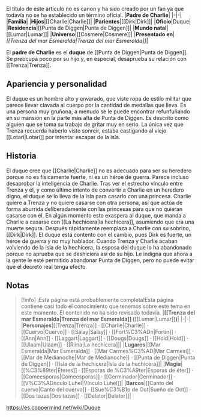 

El título de este artículo no es canon y ha sido creado por un fan ya que todavía no se ha establecido un término oficial.
|**Padre de Charlie**|
|-|-|
|**Familia**|
|**Hijos**|[[Charlie\|Charlie]]|
|**Parientes**|[[Dirk\|Dirk]]|
|**Oficio**|Duque|
|**Residencia**|[[Punta de Diggen\|Punta de Diggen]]|
|**Mundo natal**|[[Lumar\|Lumar]]|
|**Universo**|[[Cosmere\|Cosmere]]|
|**Presentado en**|*[[Trenza del mar Esmeralda\|Trenza del mar Esmeralda]]*|

El **padre de Charlie** es el **duque** de [[Punta de Diggen\|Punta de Diggen]]. Se preocupa poco por su hijo y, en especial, desaprueba su relación con [[Trenza\|Trenza]].

## Apariencia y personalidad
El duque es un hombre alto y envarado, que viste ropa de estilo militar que parece llevar clavada al cuerpo por la cantidad de medallas que lleva.
Es una persona muy gruñona, a menudo se le puede encontrar refunfuñando en su mansión en la parte más alta de Punta de Diggen. Es descrito como alguien que se toma su trabajo de gritar muy en serio. La única vez que Trenza recuerda haberlo visto sonreír, estaba castigando al viejo [[Lotari\|Lotari]] por intentar escapar de la isla.

## Historia
El duque cree que [[Charlie\|Charlie]] no es adecuado para ser su heredero porque no es físicamente fuerte, ni es un héroe de guerra. Parece incluso desaprobar la inteligencia de Charlie. Tras ver el estrecho vínculo entre Trenza y él, y como último intento de convertir a Charlie en un heredero digno, el duque se lo lleva de la isla para casarlo con una princesa. Charlie quiere a Trenza y no quiere casarse con otra persona, así que actúa de forma aburrida deliberadamente con las princesas para que no quieran casarse con él. En algún momento esto exaspera al duque, que manda a Charlie a casarse con [[La hechicera\|la hechicera]], asumiendo que era una muerte segura. Después rápidamente reemplaza a Charlie con su sobrino, [[Dirk\|Dirk]]. El duque está contento con el cambio, pues Dirk es fuerte, un héroe de guerra y no muy hablador.
Cuando Trenza y Charlie acaban volviendo de la isla de la hechicera, la esposa del duque lo ha abandonado porque no aprueba que se deshiciera así de su hijo. Le indigna que ahora a la gente le esté permitido abandonar Punta de Diggen, pero no puede evitar que el decreto real tenga efecto.

## Notas

> [!info] ¡Esta página está probablemente completa!Esta página contiene casi todo el conocimiento que tenemos sobre este tema en este momento.
El contenido no ha sido revisado todavía.
|**[[Trenza del mar Esmeralda\|Trenza del mar Esmeralda]] (**[[Lumar\|Lumar]]**)**|
|-|-|
|**Personajes**|[[Trenza\|Trenza]] · [[Charlie\|Charlie]] · [[Cuervo\|Cuervo]] · [[Salay\|Salay]] · [[Fort%C3%ADn\|Fortín]] · [[Ann\|Ann]] · [[Laggart\|Laggart]] · [[Dougs\|Dougs]] · [[Hoid\|Hoid]] · [[Ulaam\|Ulaam]] · [[Riina\|La hechicera]]|
|**Lugares**|[[Mar Esmeralda\|Mar Esmeralda]] · [[Mar Carmes%C3%AD\|Mar Carmesí]] · [[Mar de Medianoche\|Mar de Medianoche]] · [[Punta de Diggen\|Punta de Diggen]] · [[Isla de la hechicera\|Isla de la hechicera]]|
|**Magia**|[[%C3%89ter\|Éteres]] · [[Esporas de %C3%A9ter\|Esporas de éter]] · [[Comeesporas\|Comeesporas]] · [[Germinador\|Germinador]] · [[V%C3%ADnculo Luhel\|Vínculo Luhel]]|
|**Barcos**|[[Canto del cuervo\|Canto del cuervo]] · [[Sue%C3%B1o de Oot\|Sueño de Oot]] · [[Dos tazas\|Dos tazas]] · [[Delator\|Delator]]|



https://es.coppermind.net/wiki/Duque